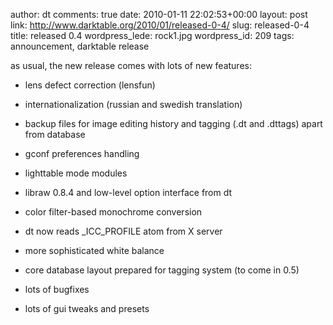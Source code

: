 author: dt
comments: true
date: 2010-01-11 22:02:53+00:00
layout: post
link: http://www.darktable.org/2010/01/released-0-4/
slug: released-0-4
title: released 0.4
wordpress_lede: rock1.jpg
wordpress_id: 209
tags: announcement, darktable release

as usual, the new release comes with lots of new features:



	
  * lens defect correction (lensfun)

	
  * internationalization (russian and swedish translation)

	
  * backup files for image editing history and tagging (.dt and .dttags) apart from database

	
  * gconf preferences handling

	
  * lighttable mode modules

	
  * libraw 0.8.4 and low-level option interface from dt

	
  * color filter-based monochrome conversion

	
  * dt now reads _ICC_PROFILE atom from X server

	
  * more sophisticated white balance

	
  * core database layout prepared for tagging system (to come in 0.5)

	
  * lots of bugfixes

	
  * lots of gui tweaks and presets


